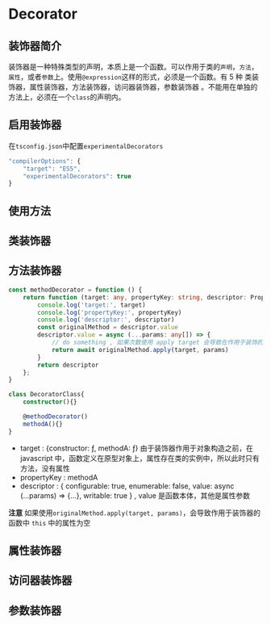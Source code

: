 # Decorator

## 装饰器简介

装饰器是一种特殊类型的声明，本质上是一个函数。可以作用于类的`声明`，`方法`，`属性`，或者`参数`上。使用`@expression`这样的形式，必须是一个函数。有 5 种 类装饰器，属性装饰器，方法装饰器，访问器装饰器，参数装饰器 。不能用在单独的方法上，必须在一个`class`的声明内。

## 启用装饰器

在`tsconfig.json`中配置`experimentalDecorators`

```ts
"compilerOptions": {
    "target": "ES5",
    "experimentalDecorators": true
}
```

## 使用方法

## 类装饰器

## 方法装饰器

```ts
const methodDecorator = function () {
    return function (target: any, propertyKey: string, descriptor: PropertyDescriptor) {
        console.log('target:', target)
        console.log('propertyKey:', propertyKey)
        console.log('descriptor:', descriptor)
        const originalMethod = descriptor.value
        descriptor.value = async (...params: any[]) => {
            // do something , 如果次数使用 apply target 会导致在作用于装饰的方法内的 this 中 只有函数，没有属性
            return await originalMethod.apply(target, params)
        }
        return descriptor
    };
}

class DecoratorClass{
    constructor(){}

    @methodDecorator()
    methodA(){}
}

```

- target : {constructor: ƒ, methodA: ƒ} 由于装饰器作用于对象构造之前，在 javascript 中，函数定义在原型对象上，属性存在类的实例中，所以此时只有方法，没有属性
- propertyKey : methodA
- descriptor : { configurable: true, enumerable: false, value: async (...params) => {…}, writable: true } , value 是函数本体，其他是属性参数

**注意**
如果使用`originalMethod.apply(target, params)`，会导致作用于装饰器的函数中 `this` 中的属性为空

## 属性装饰器

## 访问器装饰器

## 参数装饰器
